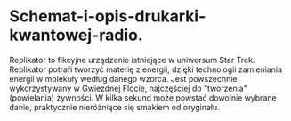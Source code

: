 # Schemat-i-opis-drukarki-kwantowej-radio.
Replikator to fikcyjne urządzenie istniejące w uniwersum Star Trek. Replikator potrafi tworzyć materię z energii, dzięki technologii zamieniania energii w molekuły według danego wzorca. Jest powszechnie wykorzystywany w Gwiezdnej Flocie, najczęściej do "tworzenia" (powielania) żywności. W kilka sekund może powstać dowolnie wybrane danie, praktycznie nieróżniące się smakiem od oryginału.
